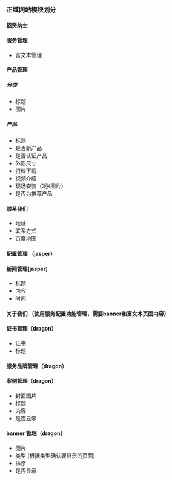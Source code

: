 ### 正域网站模块划分

#### 招贤纳士

#### 服务管理

- 富文本管理

#### 产品管理
##### 分类
- 标题 
- 图片

##### 产品
- 标题
- 是否新产品
- 是否认证产品
- 外形尺寸
- 资料下载
- 视频介绍
- 现场安装（3张图片）
- 是否为推荐产品

#### 联系我们
- 地址
- 联系方式
- 百度地图



#### 配置管理 （jasper）

#### 新闻管理(jasper)
- 标题
- 内容
- 时间

#### 关于我们 （使用服务配置功能管理，需要banner和富文本页面内容）

#### 证书管理（dragon）
- 证书
- 标题

#### 服务品牌管理（dragon）

#### 案例管理（dragon）
- 封面图片
- 标题
- 内容
- 是否显示

#### banner 管理（dragon）
- 图片
- 类型 (根据类型确认要显示的页面)
- 排序
- 是否显示
